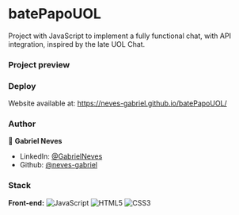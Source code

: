 # batePapoUOL

Project with JavaScript to implement a fully functional chat, with API integration, inspired by the late UOL Chat.

### Project preview

### Deploy

Website available at: https://neves-gabriel.github.io/batePapoUOL/

### Author

👤 **Gabriel Neves**

* LinkedIn: [@GabrielNeves](https://www.linkedin.com/in/gabriel-rodrigues-neves/)
* Github: [@neves-gabriel](https://github.com/neves-gabriel)

### Stack

**Front-end:** ![JavaScript](https://img.shields.io/badge/javascript-%23323330.svg?style=for-the-badge\&logo=javascript\&logoColor=%23F7DF1E) ![HTML5](https://img.shields.io/badge/html5-%23E34F26.svg?style=for-the-badge\&logo=html5\&logoColor=white) ![CSS3](https://img.shields.io/badge/css3-%231572B6.svg?style=for-the-badge\&logo=css3\&logoColor=white)
